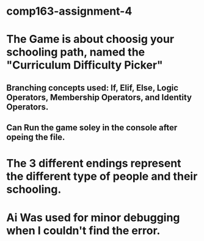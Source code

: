 # comp163-assignment-4
# The Game is about choosig your schooling path, named the "Curriculum Difficulty Picker"
## Branching concepts used: If, Elif, Else, Logic Operators, Membership Operators, and Identity Operators.
## Can Run the game soley in the console after opeing the file.
# The 3 different endings represent the different type of people and their schooling.
# Ai Was used for minor debugging when I couldn't find the error.
